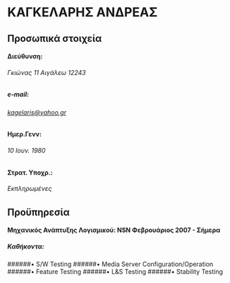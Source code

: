 #                                                    ΚΑΓΚΕΛΑΡΗΣ ΑΝΔΡΕΑΣ


## Προσωπικά στοιχεία 
#### Διεύθυνση: 
###### Γκιώνας 11 Αιγάλεω 12243
##### e-mail: 
###### kagelaris@yahoo.gr
#### Ημερ.Γενν:	
###### 10 Ιουν. 1980
#### Στρατ. Υποχρ.:
###### Εκπληρωμένες


## Προϋπηρεσία

#### Μηχανικός Ανάπτυξης Λογισμικού: NSN	Φεβρουάριος 2007 - Σήμερα
##### Καθήκοντα:

######•	S/W Testing
######•	Media Server Configuration/Operation
######•	Feature Testing
######•	L&S Testing
######•	Stability Testing

